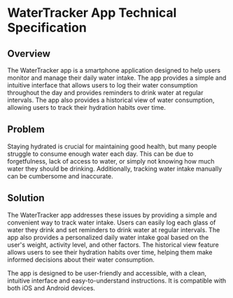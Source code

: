 # WaterTracker App Technical Specification

## Overview

The WaterTracker app is a smartphone application designed to help users monitor and manage their daily water intake. The app provides a simple and intuitive interface that allows users to log their water consumption throughout the day and provides reminders to drink water at regular intervals. The app also provides a historical view of water consumption, allowing users to track their hydration habits over time.

## Problem

Staying hydrated is crucial for maintaining good health, but many people struggle to consume enough water each day. This can be due to forgetfulness, lack of access to water, or simply not knowing how much water they should be drinking. Additionally, tracking water intake manually can be cumbersome and inaccurate.

## Solution

The WaterTracker app addresses these issues by providing a simple and convenient way to track water intake. Users can easily log each glass of water they drink and set reminders to drink water at regular intervals. The app also provides a personalized daily water intake goal based on the user's weight, activity level, and other factors. The historical view feature allows users to see their hydration habits over time, helping them make informed decisions about their water consumption.

The app is designed to be user-friendly and accessible, with a clean, intuitive interface and easy-to-understand instructions. It is compatible with both iOS and Android devices.